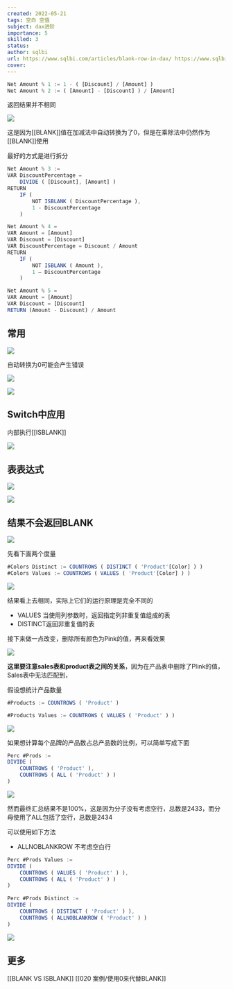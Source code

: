 ```yaml
---
created: 2022-05-21
tags: 空白 空值
subject: dax进阶
importance: 5
skilled: 3
status:
author: sqlbi
url: https://www.sqlbi.com/articles/blank-row-in-dax/ https://www.sqlbi.com/articles/how-to-handle-blank-in-dax-measures/
cover: 
---
```


```js
Net Amount % 1 := 1 - ( [Discount] / [Amount] )
Net Amount % 2 := ( [Amount] - [Discount] ) / [Amount]
```

返回结果并不相同

![](https://s2.loli.net/2022/05/21/yKWw7jUP92ICe4p.png)


这是因为[[BLANK]]值在加减法中自动转换为了0，但是在乘除法中仍然作为[[BLANK]]使用

最好的方式是进行拆分

```js
Net Amount % 3 :=
VAR DiscountPercentage =
    DIVIDE ( [Discount], [Amount] )
RETURN
    IF (
        NOT ISBLANK ( DiscountPercentage ),
        1 - DiscountPercentage
    )
```

```js
Net Amount % 4 =
VAR Amount = [Amount]
VAR Discount = [Discount]
VAR DiscountPercentage = Discount / Amount
RETURN
    IF (
        NOT ISBLANK ( Amount ),
        1 – DiscountPercentage
    )
```

```js
Net Amount % 5 =
VAR Amount = [Amount]
VAR Discount = [Discount]
RETURN (Amount - Discount) / Amount
```

## 常用

![](https://s2.loli.net/2022/05/21/XAF5INwpQHxeCba.png)


自动转换为0可能会产生错误

![](https://s2.loli.net/2022/05/21/KJhvTHRi26Ao85D.png)


![](https://s2.loli.net/2022/05/21/KJhvTHRi26Ao85D.png)

## Switch中应用

内部执行[[ISBLANK]]

![](https://s2.loli.net/2022/05/21/x9CSLoJWdRwQq3g.png)


## 表表达式

![](https://s2.loli.net/2022/05/21/x9CSLoJWdRwQq3g.png)

![](https://s2.loli.net/2022/05/21/ZxEA8RuIw94XgHY.png)


## 结果不会返回BLANK

![](https://s2.loli.net/2022/05/21/ZxEA8RuIw94XgHY.png)

先看下面两个度量

```js
#Colors Distinct := COUNTROWS ( DISTINCT ( 'Product'[Color] ) )
#Colors Values := COUNTROWS ( VALUES ( 'Product'[Color] ) )
```

![](https://s2.loli.net/2022/05/21/YB572bQVUXd1zgx.png)


结果看上去相同，实际上它们的运行原理是完全不同的

-   VALUES 当使用列参数时，返回指定列非重复值组成的表
-   DISTINCT返回非重复值的表

接下来做一点改变，删除所有颜色为Pink的值，再来看效果

![](https://s2.loli.net/2022/05/21/YB572bQVUXd1zgx.png)

**这里要注意sales表和product表之间的关系**，因为在产品表中删除了Plink的值，Sales表中无法匹配到，

假设想统计产品数量

```js
#Products := COUNTROWS ( 'Product' )

```

```js
#Products Values := COUNTROWS ( VALUES ( 'Product' ) )
```

![](https://s2.loli.net/2022/05/21/cOnVlSBTmRpHZ3z.png)


如果想计算每个品牌的产品数占总产品数的比例，可以简单写成下面

```js
Perc #Prods :=
DIVIDE (
    COUNTROWS ( 'Product' ),
    COUNTROWS ( ALL ( 'Product' ) )
)
```

![](https://s2.loli.net/2022/05/21/cOnVlSBTmRpHZ3z.png)

然而最终汇总结果不是100%，这是因为分子没有考虑空行，总数是2433，而分母使用了ALL包括了空行，总数是2434

可以使用如下方法

-   ALLNOBLANKROW 不考虑空白行

```js
Perc #Prods Values :=
DIVIDE (
    COUNTROWS ( VALUES ( 'Product' ) ),
    COUNTROWS ( ALL ( 'Product' ) )
)
 
Perc #Prods Distinct :=
DIVIDE (
    COUNTROWS ( DISTINCT ( 'Product' ) ),
    COUNTROWS ( ALLNOBLANKROW ( 'Product' ) )
)
```

![](https://s2.loli.net/2022/05/21/7ErPhMbBUn5LxmJ.png)

## 更多
[[BLANK VS ISBLANK]]
[[020 案例/使用0来代替BLANK]]